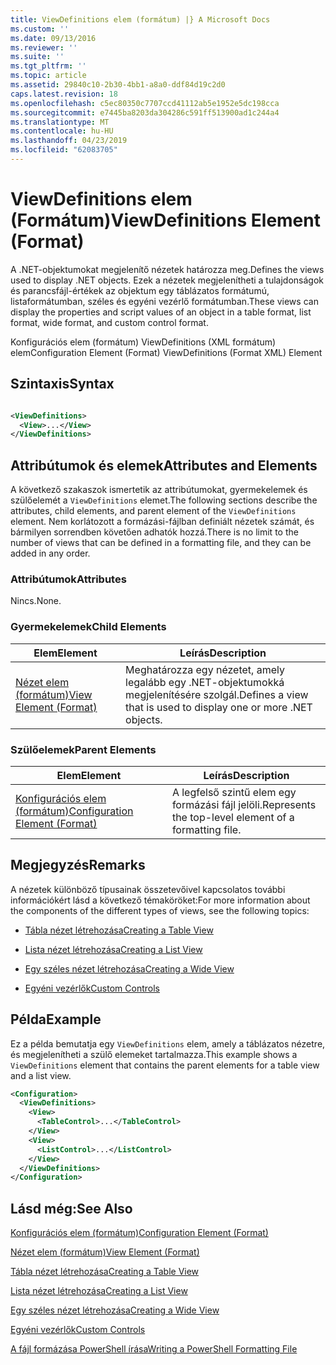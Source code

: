```yaml
---
title: ViewDefinitions elem (formátum) |} A Microsoft Docs
ms.custom: ''
ms.date: 09/13/2016
ms.reviewer: ''
ms.suite: ''
ms.tgt_pltfrm: ''
ms.topic: article
ms.assetid: 29840c10-2b30-4bb1-a8a0-ddf84d19c2d0
caps.latest.revision: 18
ms.openlocfilehash: c5ec80350c7707ccd41112ab5e1952e5dc198cca
ms.sourcegitcommit: e7445ba8203da304286c591ff513900ad1c244a4
ms.translationtype: MT
ms.contentlocale: hu-HU
ms.lasthandoff: 04/23/2019
ms.locfileid: "62083705"
---
```

# <a name="viewdefinitions-element-format"></a><span data-ttu-id="4126d-102">ViewDefinitions elem (Formátum)</span><span class="sxs-lookup"><span data-stu-id="4126d-102">ViewDefinitions Element (Format)</span></span>

<span data-ttu-id="4126d-103">A .NET-objektumokat megjelenítő nézetek határozza meg.</span><span class="sxs-lookup"><span data-stu-id="4126d-103">Defines the views used to display .NET objects.</span></span> <span data-ttu-id="4126d-104">Ezek a nézetek megjelenítheti a tulajdonságok és parancsfájl-értékek az objektum egy táblázatos formátumú, listaformátumban, széles és egyéni vezérlő formátumban.</span><span class="sxs-lookup"><span data-stu-id="4126d-104">These views can display the properties and script values of an object  in a table format, list format, wide format, and custom control format.</span></span>

<span data-ttu-id="4126d-105">Konfigurációs elem (formátum) ViewDefinitions (XML formátum) elem</span><span class="sxs-lookup"><span data-stu-id="4126d-105">Configuration Element (Format) ViewDefinitions (Format XML) Element</span></span>

## <a name="syntax"></a><span data-ttu-id="4126d-106">Szintaxis</span><span class="sxs-lookup"><span data-stu-id="4126d-106">Syntax</span></span>

```xml

<ViewDefinitions>
  <View>...</View>
</ViewDefinitions>
```

## <a name="attributes-and-elements"></a><span data-ttu-id="4126d-107">Attribútumok és elemek</span><span class="sxs-lookup"><span data-stu-id="4126d-107">Attributes and Elements</span></span>

<span data-ttu-id="4126d-108">A következő szakaszok ismertetik az attribútumokat, gyermekelemek és szülőelemét a `ViewDefinitions` elemet.</span><span class="sxs-lookup"><span data-stu-id="4126d-108">The following sections describe the attributes, child elements, and parent element of the `ViewDefinitions` element.</span></span> <span data-ttu-id="4126d-109">Nem korlátozott a formázási-fájlban definiált nézetek számát, és bármilyen sorrendben követően adhatók hozzá.</span><span class="sxs-lookup"><span data-stu-id="4126d-109">There is no limit to the number of views that can be defined in a formatting file, and they can be added in any order.</span></span>

### <a name="attributes"></a><span data-ttu-id="4126d-110">Attribútumok</span><span class="sxs-lookup"><span data-stu-id="4126d-110">Attributes</span></span>

<span data-ttu-id="4126d-111">Nincs.</span><span class="sxs-lookup"><span data-stu-id="4126d-111">None.</span></span>

### <a name="child-elements"></a><span data-ttu-id="4126d-112">Gyermekelemek</span><span class="sxs-lookup"><span data-stu-id="4126d-112">Child Elements</span></span>

|<span data-ttu-id="4126d-113">Elem</span><span class="sxs-lookup"><span data-stu-id="4126d-113">Element</span></span>|<span data-ttu-id="4126d-114">Leírás</span><span class="sxs-lookup"><span data-stu-id="4126d-114">Description</span></span>|
|-------------|-----------------|
|[<span data-ttu-id="4126d-115">Nézet elem (formátum)</span><span class="sxs-lookup"><span data-stu-id="4126d-115">View Element (Format)</span></span>](./view-element-format.md)|<span data-ttu-id="4126d-116">Meghatározza egy nézetet, amely legalább egy .NET-objektumokká megjelenítésére szolgál.</span><span class="sxs-lookup"><span data-stu-id="4126d-116">Defines a view that is used to display one or more .NET objects.</span></span>|

### <a name="parent-elements"></a><span data-ttu-id="4126d-117">Szülőelemek</span><span class="sxs-lookup"><span data-stu-id="4126d-117">Parent Elements</span></span>

|<span data-ttu-id="4126d-118">Elem</span><span class="sxs-lookup"><span data-stu-id="4126d-118">Element</span></span>|<span data-ttu-id="4126d-119">Leírás</span><span class="sxs-lookup"><span data-stu-id="4126d-119">Description</span></span>|
|-------------|-----------------|
|[<span data-ttu-id="4126d-120">Konfigurációs elem (formátum)</span><span class="sxs-lookup"><span data-stu-id="4126d-120">Configuration Element (Format)</span></span>](./configuration-element-format.md)|<span data-ttu-id="4126d-121">A legfelső szintű elem egy formázási fájl jelöli.</span><span class="sxs-lookup"><span data-stu-id="4126d-121">Represents the top-level element of a formatting file.</span></span>|

## <a name="remarks"></a><span data-ttu-id="4126d-122">Megjegyzés</span><span class="sxs-lookup"><span data-stu-id="4126d-122">Remarks</span></span>

<span data-ttu-id="4126d-123">A nézetek különböző típusainak összetevőivel kapcsolatos további információkért lásd a következő témaköröket:</span><span class="sxs-lookup"><span data-stu-id="4126d-123">For more information about the components of the different types of views, see the following topics:</span></span>

- [<span data-ttu-id="4126d-124">Tábla nézet létrehozása</span><span class="sxs-lookup"><span data-stu-id="4126d-124">Creating a Table View</span></span>](./creating-a-table-view.md)

- [<span data-ttu-id="4126d-125">Lista nézet létrehozása</span><span class="sxs-lookup"><span data-stu-id="4126d-125">Creating a List View</span></span>](./creating-a-list-view.md)

- [<span data-ttu-id="4126d-126">Egy széles nézet létrehozása</span><span class="sxs-lookup"><span data-stu-id="4126d-126">Creating a Wide View</span></span>](./creating-a-wide-view.md)

- [<span data-ttu-id="4126d-127">Egyéni vezérlők</span><span class="sxs-lookup"><span data-stu-id="4126d-127">Custom Controls</span></span>](./creating-custom-controls.md)

## <a name="example"></a><span data-ttu-id="4126d-128">Példa</span><span class="sxs-lookup"><span data-stu-id="4126d-128">Example</span></span>

<span data-ttu-id="4126d-129">Ez a példa bemutatja egy `ViewDefinitions` elem, amely a táblázatos nézetre, és megjelenítheti a szülő elemeket tartalmazza.</span><span class="sxs-lookup"><span data-stu-id="4126d-129">This example shows a `ViewDefinitions` element that contains the parent elements for a table view and a list view.</span></span>

```xml
<Configuration>
  <ViewDefinitions>
    <View>
      <TableControl>...</TableControl>
    </View>
    <View>
      <ListControl>...</ListControl>
    </View>
  </ViewDefinitions>
</Configuration>
```

## <a name="see-also"></a><span data-ttu-id="4126d-130">Lásd még:</span><span class="sxs-lookup"><span data-stu-id="4126d-130">See Also</span></span>

[<span data-ttu-id="4126d-131">Konfigurációs elem (formátum)</span><span class="sxs-lookup"><span data-stu-id="4126d-131">Configuration Element (Format)</span></span>](./configuration-element-format.md)

[<span data-ttu-id="4126d-132">Nézet elem (formátum)</span><span class="sxs-lookup"><span data-stu-id="4126d-132">View Element (Format)</span></span>](./view-element-format.md)

[<span data-ttu-id="4126d-133">Tábla nézet létrehozása</span><span class="sxs-lookup"><span data-stu-id="4126d-133">Creating a Table View</span></span>](./creating-a-table-view.md)

[<span data-ttu-id="4126d-134">Lista nézet létrehozása</span><span class="sxs-lookup"><span data-stu-id="4126d-134">Creating a List View</span></span>](./creating-a-list-view.md)

[<span data-ttu-id="4126d-135">Egy széles nézet létrehozása</span><span class="sxs-lookup"><span data-stu-id="4126d-135">Creating a Wide View</span></span>](./creating-a-wide-view.md)

[<span data-ttu-id="4126d-136">Egyéni vezérlők</span><span class="sxs-lookup"><span data-stu-id="4126d-136">Custom Controls</span></span>](./creating-custom-controls.md)

[<span data-ttu-id="4126d-137">A fájl formázása PowerShell írása</span><span class="sxs-lookup"><span data-stu-id="4126d-137">Writing a PowerShell Formatting File</span></span>](./writing-a-powershell-formatting-file.md)
